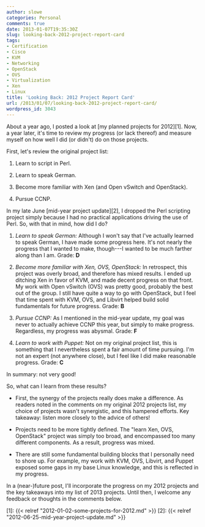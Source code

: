```yaml
---
author: slowe
categories: Personal
comments: true
date: 2013-01-07T19:35:30Z
slug: looking-back-2012-project-report-card
tags:
- Certification
- Cisco
- KVM
- Networking
- OpenStack
- OVS
- Virtualization
- Xen
- Linux
title: 'Looking Back: 2012 Project Report Card'
url: /2013/01/07/looking-back-2012-project-report-card/
wordpress_id: 3043
---
```


About a year ago, I posted a look at [my planned projects for 2012][1]. Now, a year later, it's time to review my progress (or lack thereof) and measure myself on how well I did (or didn't) do on those projects.

First, let's review the original project list:

1. Learn to script in Perl.

2. Learn to speak German.

3. Become more familiar with Xen (and Open vSwitch and OpenStack).

4. Pursue CCNP.

In my late June [mid-year project update][2], I dropped the Perl scripting project simply because I had no practical applications driving the use of Perl. So, with that in mind, how did I do?

1. _Learn to speak German:_ Although I won't say that I've actually learned to speak German, I have made some progress here. It's not nearly the progress that I wanted to make, though---I wanted to be much farther along than I am. Grade: **D**

2. _Become more familiar with Xen, OVS, OpenStack:_ In retrospect, this project was overly broad, and therefore has mixed results. I ended up ditching Xen in favor of KVM, and made decent progress on that front. My work with Open vSwitch (OVS) was pretty good, probably the best out of the group. I still have quite a way to go with OpenStack, but I feel that time spent with KVM, OVS, and Libvirt helped build solid fundamentals for future progress. Grade: **B**

3. _Pursue CCNP:_ As I mentioned in the mid-year update, my goal was never to actually achieve CCNP this year, but simply to make progress. Regardless, my progress was abysmal. Grade: **F**

4. _Learn to work with Puppet:_ Not on my original project list, this is something that I nevertheless spent a fair amount of time pursuing. I'm not an expert (not anywhere close), but I feel like I did make reasonable progress. Grade: **C**

In summary: not very good!

So, what can I learn from these results?

* First, the synergy of the projects really does make a difference. As readers noted in the comments on my original 2012 projects list, my choice of projects wasn't synergistic, and this hampered efforts. Key takeaway: listen more closely to the advice of others!

* Projects need to be more tightly defined. The "learn Xen, OVS, OpenStack" project was simply too broad, and encompassed too many different components. As a result, progress was mixed.

* There are still some fundamental building blocks that I personally need to shore up. For example, my work with KVM, OVS, Libvirt, and Puppet exposed some gaps in my base Linux knowledge, and this is reflected in my progress.

In a (near-)future post, I'll incorporate the progress on my 2012 projects and the key takeaways into my list of 2013 projects. Until then, I welcome any feedback or thoughts in the comments below.

[1]: {{< relref "2012-01-02-some-projects-for-2012.md" >}}
[2]: {{< relref "2012-06-25-mid-year-project-update.md" >}}
